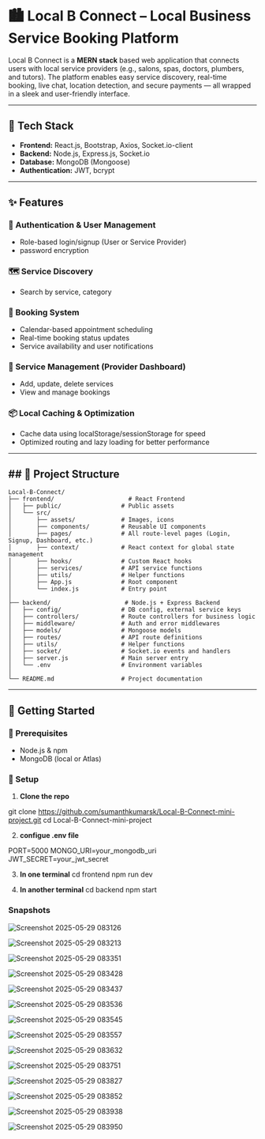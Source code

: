 # 🏙️ Local B Connect – Local Business Service Booking Platform

Local B Connect is a **MERN stack** based web application that connects users with local service providers (e.g., salons, spas, doctors, plumbers, and tutors). The platform enables easy service discovery, real-time booking, live chat, location detection, and secure payments — all wrapped in a sleek and user-friendly interface.

---

## 🔧 Tech Stack

- **Frontend:** React.js, Bootstrap, Axios, Socket.io-client  
- **Backend:** Node.js, Express.js, Socket.io  
- **Database:** MongoDB (Mongoose)  
- **Authentication:** JWT, bcrypt  

---

## ✨ Features

### 👥 Authentication & User Management
- Role-based login/signup (User or Service Provider)
- password encryption

### 🗺️ Service Discovery
- Search by service, category

### 📅 Booking System
- Calendar-based appointment scheduling
- Real-time booking status updates
- Service availability and user notifications


### 🧰 Service Management (Provider Dashboard)
- Add, update, delete services
- View and manage bookings

### 📦 Local Caching & Optimization
- Cache data using localStorage/sessionStorage for speed
- Optimized routing and lazy loading for better performance

---

## ## 📁 Project Structure

```
Local-B-Connect/
├── frontend/                     # React Frontend
│   ├── public/                 # Public assets
│   └── src/
│       ├── assets/             # Images, icons
│       ├── components/         # Reusable UI components
│       ├── pages/              # All route-level pages (Login, Signup, Dashboard, etc.)
│       ├── context/            # React context for global state management
│       ├── hooks/              # Custom React hooks
│       ├── services/           # API service functions
│       ├── utils/              # Helper functions
│       ├── App.js              # Root component
│       └── index.js            # Entry point
│
├── backend/                     # Node.js + Express Backend
│   ├── config/                 # DB config, external service keys
│   ├── controllers/            # Route controllers for business logic
│   ├── middleware/             # Auth and error middlewares
│   ├── models/                 # Mongoose models
│   ├── routes/                 # API route definitions
│   ├── utils/                  # Helper functions
│   ├── socket/                 # Socket.io events and handlers
│   ├── server.js               # Main server entry
│   └── .env                    # Environment variables
│
└── README.md                   # Project documentation
```


---

## 🚀 Getting Started

### 🔌 Prerequisites
- Node.js & npm
- MongoDB (local or Atlas)


### 🔄 Setup

1. **Clone the repo**

git clone https://github.com/sumanthkumarsk/Local-B-Connect-mini-project.git
cd Local-B-Connect-mini-project 

2. **configue .env file**

PORT=5000
MONGO_URI=your_mongodb_uri
JWT_SECRET=your_jwt_secret

3. **In one terminal**
cd frontend
npm run dev

4. **In another terminal**
cd backend
npm start


### Snapshots
![Screenshot 2025-05-29 083126](https://github.com/user-attachments/assets/09598a1b-4106-4fb7-a7c2-4988380e6948)

![Screenshot 2025-05-29 083213](https://github.com/user-attachments/assets/a8bd0c86-e1f6-40dc-9055-416decad8de2)

![Screenshot 2025-05-29 083351](https://github.com/user-attachments/assets/c010363b-fea1-4765-9b9c-d54d3db6c221)

![Screenshot 2025-05-29 083428](https://github.com/user-attachments/assets/677323e9-eb0e-46e7-8e8c-ef5ab04de372)

![Screenshot 2025-05-29 083437](https://github.com/user-attachments/assets/2e33dfbd-73bd-46a2-b1ca-e1732506fd9e)

![Screenshot 2025-05-29 083536](https://github.com/user-attachments/assets/51262df2-b13d-4cd7-a1a6-03b1d44049da)

![Screenshot 2025-05-29 083545](https://github.com/user-attachments/assets/ef233296-c54d-4312-9a30-2e5a9bd3efbf)

![Screenshot 2025-05-29 083557](https://github.com/user-attachments/assets/74d6d026-d6c5-48be-b38e-d4e63525aea1)

![Screenshot 2025-05-29 083632](https://github.com/user-attachments/assets/87a2a3ab-1075-4bb9-a2ce-1b8ea00dfb1d)

![Screenshot 2025-05-29 083751](https://github.com/user-attachments/assets/f45b7908-2ace-43ba-ab82-8181f480698b)

![Screenshot 2025-05-29 083827](https://github.com/user-attachments/assets/10cea01d-dba2-4b52-a22e-e87ebb91ca76)

![Screenshot 2025-05-29 083852](https://github.com/user-attachments/assets/91e6d273-6f9d-40fd-85d6-602e48f2000f)

![Screenshot 2025-05-29 083938](https://github.com/user-attachments/assets/75d3c3e8-a6bd-4336-b937-0db869a9d2ae)

![Screenshot 2025-05-29 083950](https://github.com/user-attachments/assets/b9070012-4c29-41be-9b25-bb712bb9f30d)





